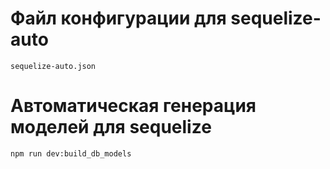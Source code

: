 # Файл конфигурации для sequelize-auto
```
sequelize-auto.json
```

# Автоматическая генерация моделей для sequelize
```
npm run dev:build_db_models
```
